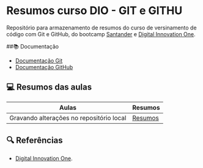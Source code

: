 
# Resumos curso DIO - GIT e GITHU

Repositório para armazenamento de resumos do curso de versinamento de código com Git e GitHub, do bootcamp [Santander](https://www.santanderopenacademy.com/pt_br/index.html) e [Digital Innovation One](https://www.dio.me/).

##📚 Documentação
- [Documentação Git](https://git-scm.com/doc)
- [Documentação GitHub](https://docs.github.com/pt)

## 💻 Resumos das aulas

| Aulas | Resumos |
| -------|---------|
| Gravando alterações no repositório local | [Resumos]()

## 🔍 Referências

- [Digital Innovation One](https://www.dio.me/).
